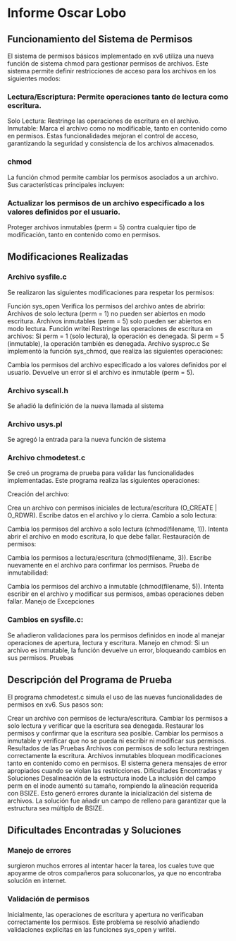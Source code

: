 # Informe Oscar Lobo

## Funcionamiento del Sistema de Permisos
El sistema de permisos básicos implementado en xv6 utiliza una nueva función de sistema chmod para gestionar permisos de archivos. Este sistema permite definir restricciones de acceso para los archivos en los siguientes modos:

### Lectura/Escriptura: Permite operaciones tanto de lectura como escritura.
Solo Lectura: Restringe las operaciones de escritura en el archivo.
Inmutable: Marca el archivo como no modificable, tanto en contenido como en permisos.
Estas funcionalidades mejoran el control de acceso, garantizando la seguridad y consistencia de los archivos almacenados.

### chmod
La función chmod permite cambiar los permisos asociados a un archivo. Sus características principales incluyen:

### Actualizar los permisos de un archivo especificado a los valores definidos por el usuario.
Proteger archivos inmutables (perm = 5) contra cualquier tipo de modificación, tanto en contenido como en permisos.

## Modificaciones Realizadas

### Archivo sysfile.c
Se realizaron las siguientes modificaciones para respetar los permisos:

Función sys_open
Verifica los permisos del archivo antes de abrirlo:
Archivos de solo lectura (perm = 1) no pueden ser abiertos en modo escritura.
Archivos inmutables (perm = 5) solo pueden ser abiertos en modo lectura.
Función writei
Restringe las operaciones de escritura en archivos:
Si perm = 1 (solo lectura), la operación es denegada.
Si perm = 5 (inmutable), la operación también es denegada.
Archivo sysproc.c
Se implementó la función sys_chmod, que realiza las siguientes operaciones:

Cambia los permisos del archivo especificado a los valores definidos por el usuario.
Devuelve un error si el archivo es inmutable (perm = 5).

### Archivo syscall.h
Se añadió la definición de la nueva llamada al sistema


### Archivo usys.pl
Se agregó la entrada para la nueva función de sistema

### Archivo chmodetest.c
Se creó un programa de prueba para validar las funcionalidades implementadas. Este programa realiza las siguientes operaciones:

Creación del archivo:

Crea un archivo con permisos iniciales de lectura/escritura (O_CREATE | O_RDWR).
Escribe datos en el archivo y lo cierra.
Cambio a solo lectura:

Cambia los permisos del archivo a solo lectura (chmod(filename, 1)).
Intenta abrir el archivo en modo escritura, lo que debe fallar.
Restauración de permisos:

Cambia los permisos a lectura/escritura (chmod(filename, 3)).
Escribe nuevamente en el archivo para confirmar los permisos.
Prueba de inmutabilidad:

Cambia los permisos del archivo a inmutable (chmod(filename, 5)).
Intenta escribir en el archivo y modificar sus permisos, ambas operaciones deben fallar.
Manejo de Excepciones

### Cambios en sysfile.c:
Se añadieron validaciones para los permisos definidos en inode al manejar operaciones de apertura, lectura y escritura.
Manejo en chmod:
Si un archivo es inmutable, la función devuelve un error, bloqueando cambios en sus permisos.
Pruebas

## Descripción del Programa de Prueba
El programa chmodetest.c simula el uso de las nuevas funcionalidades de permisos en xv6. Sus pasos son:

Crear un archivo con permisos de lectura/escritura.
Cambiar los permisos a solo lectura y verificar que la escritura sea denegada.
Restaurar los permisos y confirmar que la escritura sea posible.
Cambiar los permisos a inmutable y verificar que no se pueda ni escribir ni modificar sus permisos.
Resultados de las Pruebas
Archivos con permisos de solo lectura restringen correctamente la escritura.
Archivos inmutables bloquean modificaciones tanto en contenido como en permisos.
El sistema genera mensajes de error apropiados cuando se violan las restricciones.
Dificultades Encontradas y Soluciones
Desalineación de la estructura inode
La inclusión del campo perm en el inode aumentó su tamaño, rompiendo la alineación requerida con BSIZE. Esto generó errores durante la inicialización del sistema de archivos. La solución fue añadir un campo de relleno para garantizar que la estructura sea múltiplo de BSIZE.

## Dificultades Encontradas y Soluciones

### Manejo de errores
surgieron muchos errores al intentar hacer la tarea, los cuales tuve que apoyarme de otros compañeros para soluconarlos, ya que no encontraba solución en internet.

### Validación de permisos
Inicialmente, las operaciones de escritura y apertura no verificaban correctamente los permisos. Este problema se resolvió añadiendo validaciones explícitas en las funciones sys_open y writei.

